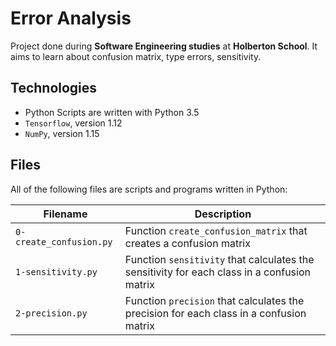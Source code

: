 # Error Analysis

Project done during **Software Engineering studies** at **Holberton School**. It aims to learn about confusion matrix, type errors, sensitivity.

## Technologies
* Python Scripts are written with Python 3.5
* `Tensorflow`, version 1.12
* `NumPy`, version 1.15

## Files
All of the following files are scripts and programs written in Python:

| Filename | Description |
| -------- | ----------- |
| `0-create_confusion.py` | Function `create_confusion_matrix` that creates a confusion matrix |
| `1-sensitivity.py` | Function `sensitivity` that calculates the sensitivity for each class in a confusion matrix |
| `2-precision.py` | Function `precision` that calculates the precision for each class in a confusion matrix |
